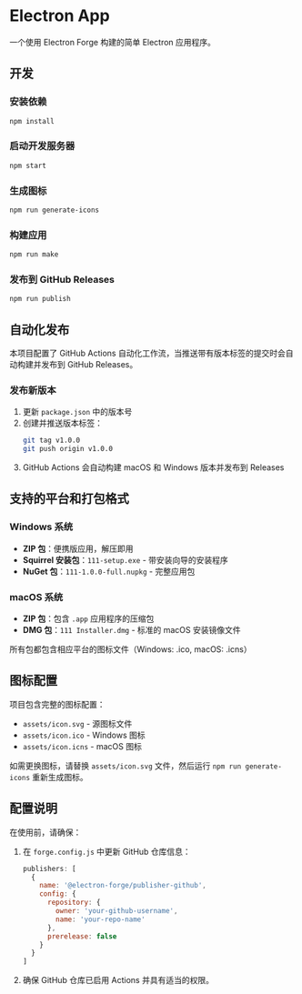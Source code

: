 # Electron App

一个使用 Electron Forge 构建的简单 Electron 应用程序。

## 开发

### 安装依赖
```bash
npm install
```

### 启动开发服务器
```bash
npm start
```

### 生成图标
```bash
npm run generate-icons
```

### 构建应用
```bash
npm run make
```

### 发布到 GitHub Releases
```bash
npm run publish
```

## 自动化发布

本项目配置了 GitHub Actions 自动化工作流，当推送带有版本标签的提交时会自动构建并发布到 GitHub Releases。

### 发布新版本

1. 更新 `package.json` 中的版本号
2. 创建并推送版本标签：
   ```bash
   git tag v1.0.0
   git push origin v1.0.0
   ```
3. GitHub Actions 会自动构建 macOS 和 Windows 版本并发布到 Releases

## 支持的平台和打包格式

### Windows 系统
- **ZIP 包**：便携版应用，解压即用
- **Squirrel 安装包**：`111-setup.exe` - 带安装向导的安装程序
- **NuGet 包**：`111-1.0.0-full.nupkg` - 完整应用包

### macOS 系统
- **ZIP 包**：包含 `.app` 应用程序的压缩包
- **DMG 包**：`111 Installer.dmg` - 标准的 macOS 安装镜像文件

所有包都包含相应平台的图标文件（Windows: .ico, macOS: .icns）

## 图标配置

项目包含完整的图标配置：
- `assets/icon.svg` - 源图标文件
- `assets/icon.ico` - Windows 图标
- `assets/icon.icns` - macOS 图标

如需更换图标，请替换 `assets/icon.svg` 文件，然后运行 `npm run generate-icons` 重新生成图标。

## 配置说明

在使用前，请确保：

1. 在 `forge.config.js` 中更新 GitHub 仓库信息：
   ```javascript
   publishers: [
     {
       name: '@electron-forge/publisher-github',
       config: {
         repository: {
           owner: 'your-github-username',
           name: 'your-repo-name'
         },
         prerelease: false
       }
     }
   ]
   ```

2. 确保 GitHub 仓库已启用 Actions 并具有适当的权限。